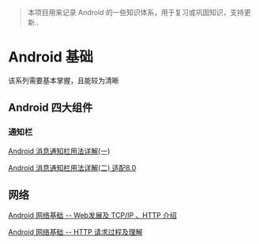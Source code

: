 > 本项目用来记录 Android 的一些知识体系，用于复习或巩固知识，支持更新..

# Android 基础
该系列需要基本掌握，且能较为清晰


## Android 四大组件

### 通知栏

[Android 消息通知栏用法详解(一)](https://blog.csdn.net/u011418943/article/details/105133041)

[Android 消息通知栏用法详解(二) 适配8.0](https://blog.csdn.net/u011418943/article/details/105161112)

## 网络

[Android 网络基础 -- Web发展及 TCP/IP 、HTTP 介绍](https://blog.csdn.net/u011418943/article/details/104208232)

[Android 网络基础 -- HTTP 请求过程及理解](https://blog.csdn.net/u011418943/article/details/104244142)


